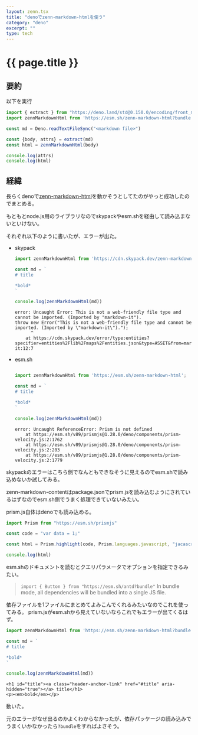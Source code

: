 ```yaml
---
layout: zenn.tsx
title: "denoでzenn-markdown-htmlを使う"
category: "deno"
excerpt: ""
type: tech
---
```


# {{ page.title }}

## 要約

以下を実行


```typescript
import { extract } from "https://deno.land/std@0.150.0/encoding/front_matter.ts";
import zennMarkdownHtml from 'https://esm.sh/zenn-markdown-html?bundle';

const md = Deno.readTextFileSync("<markdown file>")

const {body, attrs} = extract(md)
const html = zennMarkdownHtml(body)

console.log(attrs)
console.log(html)
```


## 経緯

長らくdenoで[zenn-markdown-html](https://github.com/zenn-dev/zenn-editor/tree/canary/packages/zenn-markdown-html)を動かそうとしてたのがやっと成功したのでまとめる。


もともとnode.js用のライブラリなのでskypackやesm.shを経由して読み込まないといけない。

それぞれ以下のように書いたが、エラーが出た。

- skypack
    ```typescript
    import zennMarkdownHtml from 'https://cdn.skypack.dev/zenn-markdown-html';

    const md = `
    # title

    *bold*
    `

    console.log(zennMarkdownHtml(md))
    ```

    ```console
    error: Uncaught Error: This is not a web-friendly file type and cannot be imported. (Imported by "markdown-it").
    throw new Error("This is not a web-friendly file type and cannot be imported. (Imported by \"markdown-it\").");
          ^
        at https://cdn.skypack.dev/error/type:entities?specifier=entities%2Flib%2Fmaps%2Fentities.json&type=ASSET&from=markdown-it:12:7
    ```
- esm.sh
    ```typescript 

    import zennMarkdownHtml from 'https://esm.sh/zenn-markdown-html';

    const md = `
    # title

    *bold*
    `

    console.log(zennMarkdownHtml(md))
    ```

    ```console
    error: Uncaught ReferenceError: Prism is not defined
        at https://esm.sh/v89/prismjs@1.28.0/deno/components/prism-velocity.js:2:1762
        at https://esm.sh/v89/prismjs@1.28.0/deno/components/prism-velocity.js:2:203
        at https://esm.sh/v89/prismjs@1.28.0/deno/components/prism-velocity.js:2:1779
    ```


skypackのエラーはこちら側でなんともできなそうに見えるのでesm.shで読み込めないか試してみる。

zenn-markdown-contentはpackage.jsonでprism.jsを読み込むようにされているはずなのでesm.sh側でうまく処理できていないみたい。

prism.js自体はdenoでも読み込める。

```typescript
import Prism from "https://esm.sh/prismjs"

const code = "var data = 1;"

const html = Prism.highlight(code, Prism.languages.javascript, "jacascript")

console.log(html)
```


esm.shのドキュメントを読むとクエリパラメータでオプションを指定できるみたい。


> `import { Button } from "https://esm.sh/antd?bundle"`
> In bundle mode, all dependencies will be bundled into a single JS file.

依存ファイルを1ファイルにまとめてよみこんでくれるみたいなのでこれを使ってみる。
prism.jsがesm.shから見えていないならこれでもエラーが出てくるはず。


```typescript
import zennMarkdownHtml from 'https://esm.sh/zenn-markdown-html?bundle';

const md = `
# title

*bold*
`

console.log(zennMarkdownHtml(md))
```

```console
<h1 id="title"><a class="header-anchor-link" href="#title" aria-hidden="true"></a> title</h1>
<p><em>bold</em></p>
```

動いた。


元のエラーがなぜ出るのかよくわからなかったが、依存パッケージの読み込みでうまくいかなかったら`?bundle`をすればよさそう。

